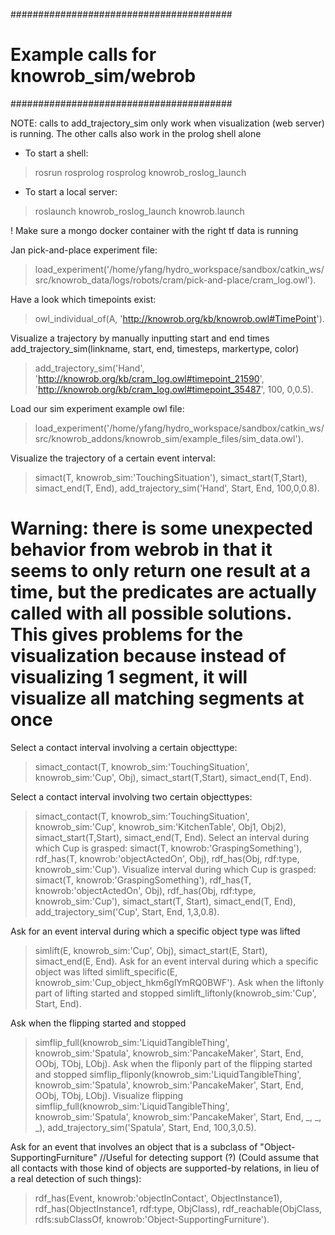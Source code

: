 ########################################
# Example calls for knowrob_sim/webrob #
########################################

NOTE: calls to add_trajectory_sim only work when visualization (web server) is running. The other calls also work in the prolog shell alone

- To start a shell: 
>rosrun rosprolog rosprolog knowrob_roslog_launch

- To start a local server: 
>roslaunch knowrob_roslog_launch knowrob.launch 

! Make sure a mongo docker container with the right tf data is running


Jan pick-and-place experiment file:
>load_experiment('/home/yfang/hydro_workspace/sandbox/catkin_ws/src/knowrob_data/logs/robots/cram/pick-and-place/cram_log.owl').

Have a look which timepoints exist:
>owl_individual_of(A, 'http://knowrob.org/kb/knowrob.owl#TimePoint').

Visualize a trajectory by manually inputting start and end times 
add_trajectory_sim(linkname, start, end, timesteps, markertype, color) 
>add_trajectory_sim('Hand', 'http://knowrob.org/kb/cram_log.owl#timepoint_21590', 'http://knowrob.org/kb/cram_log.owl#timepoint_35487', 100, 0,0.5).

Load our sim experiment example owl file:
>load_experiment('/home/yfang/hydro_workspace/sandbox/catkin_ws/src/knowrob_addons/knowrob_sim/example_files/sim_data.owl').

Visualize the trajectory of a certain event interval:
>simact(T, knowrob_sim:'TouchingSituation'), simact_start(T,Start), simact_end(T, End), add_trajectory_sim('Hand', Start, End, 100,0,0.8).

# Warning: there is some unexpected behavior from webrob in that it seems to only return one result at a time, but the predicates are actually called with all possible solutions. This gives problems for the visualization because instead of visualizing 1 segment, it will visualize all matching segments at once #
Select a contact interval involving a certain objecttype:
>simact_contact(T, knowrob_sim:'TouchingSituation', knowrob_sim:'Cup', Obj), simact_start(T,Start), simact_end(T, End).

Select a contact interval involving two certain objecttypes:
>simact_contact(T, knowrob_sim:'TouchingSituation', knowrob_sim:'Cup', knowrob_sim:'KitchenTable', Obj1, Obj2), simact_start(T,Start), simact_end(T, End).
Select an interval during which Cup is grasped:
>simact(T, knowrob:'GraspingSomething'), rdf_has(T, knowrob:'objectActedOn', Obj), rdf_has(Obj, rdf:type, knowrob_sim:'Cup').
Visualize interval during which Cup is grasped:
>simact(T, knowrob:'GraspingSomething'), rdf_has(T, knowrob:'objectActedOn', Obj), rdf_has(Obj, rdf:type, knowrob_sim:'Cup'), simact_start(T, Start), simact_end(T, End), add_trajectory_sim('Cup', Start, End, 1,3,0.8).

Ask for an event interval during which a specific object type was lifted
>simlift(E, knowrob_sim:'Cup', Obj), simact_start(E, Start), simact_end(E, End).
Ask for an event interval during which a specific object was lifted
>simlift_specific(E, knowrob_sim:'Cup_object_hkm6glYmRQ0BWF').
Ask when the liftonly part of lifting started and stopped
>simlift_liftonly(knowrob_sim:'Cup', Start, End).

Ask when the flipping started and stopped
>simflip_full(knowrob_sim:'LiquidTangibleThing', knowrob_sim:'Spatula', knowrob_sim:'PancakeMaker', Start, End, OObj, TObj, LObj).
Ask when the fliponly part of the flipping started and stopped
>simflip_fliponly(knowrob_sim:'LiquidTangibleThing', knowrob_sim:'Spatula', knowrob_sim:'PancakeMaker', Start, End, OObj, TObj, LObj).
Visualize flipping
>simflip_full(knowrob_sim:'LiquidTangibleThing', knowrob_sim:'Spatula', knowrob_sim:'PancakeMaker', Start, End, _, _, _), add_trajectory_sim('Spatula', Start, End, 100,3,0.5).


Ask for an event that involves an object that is a subclass of "Object-SupportingFurniture" 
//Useful for detecting support (?) (Could assume that all contacts with those kind of objects are supported-by relations, in lieu of a real detection of such things):
>rdf_has(Event, knowrob:'objectInContact', ObjectInstance1), rdf_has(ObjectInstance1, rdf:type, ObjClass), rdf_reachable(ObjClass, rdfs:subClassOf, knowrob:'Object-SupportingFurniture').